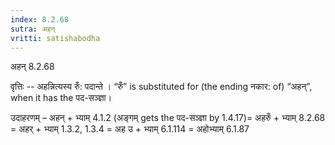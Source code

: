 ```yaml
---
index: 8.2.68
sutra: अहन्
vritti: satishabodha
---
```



 अहन् 8.2.68 


वृत्तिः -- अहन्नित्‍यस्‍य रुँ: पदान्‍ते । “रुँ” is substituted for (the ending नकार: of) “अहन्”, when it has the पद-सञ्ज्ञा। 


उदाहरणम् – अहन् + भ्याम् 4.1.2 (अङ्गम् gets the पद-सञ्ज्ञा by 1.4.17)= अहरुँ + भ्याम् 8.2.68 = अहर् + भ्याम् 1.3.2, 1.3.4 = अह उ + भ्याम् 6.1.114 = अहोभ्याम् 6.1.87 



